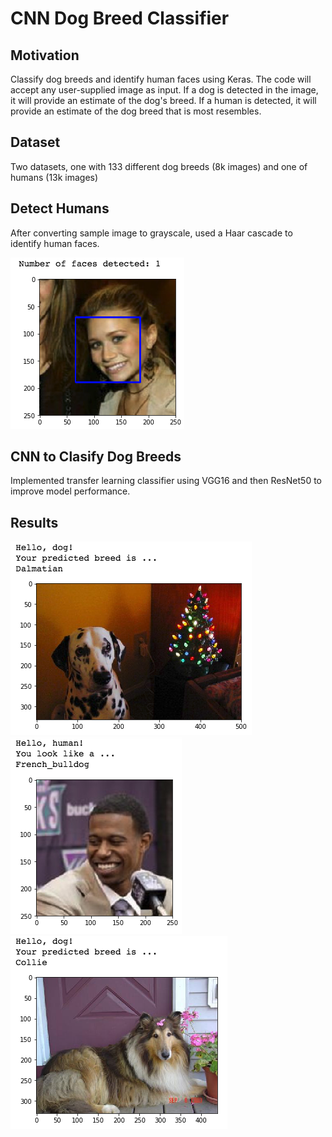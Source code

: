 # CNN Dog Breed Classifier

## Motivation

Classify dog breeds and identify human faces using Keras. The code will accept any user-supplied image as input. If a dog is detected in the image, it will provide an estimate of the dog's breed. If a human is detected, it will provide an estimate of the dog breed that is most resembles.

## Dataset

Two datasets, one with 133 different dog breeds (8k images) and one of humans (13k images)

## Detect Humans

After converting sample image to grayscale, used a Haar cascade to identify human faces.

![](images/faces_detected.png)

## CNN to Clasify Dog Breeds

Implemented transfer learning classifier using VGG16 and then ResNet50 to improve model performance.

## Results

![](images/dalmatian.png)
![](images/french_bulldog.png)
![](images/collie.png)
